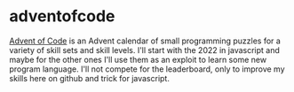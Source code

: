 # adventofcode

[Advent of Code](https://adventofcode.com/) is an Advent calendar of small programming puzzles for a variety of skill sets and skill levels.
I'll start with the 2022 in javascript and maybe for the other ones I'll use them as an exploit to learn some new program language.
I'll not compete for the leaderboard, only to improve my skills here on github and trick for javascript.
